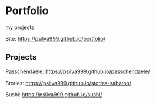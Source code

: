 # Portfolio
 my projects

Site: https://psilva999.github.io/portfolio/

## Projects

Passchendaele: https://psilva999.github.io/passchendaele/

Stories: https://psilva999.github.io/stories-sabaton/

Sushi: https://psilva999.github.io/sushi/
